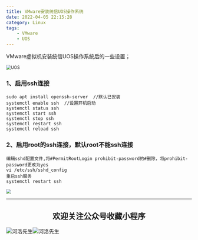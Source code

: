 ```yaml
---
title: VMware安装统信UOS操作系统
date: 2022-04-05 22:15:28
category: Linux
tags: 
    - VMware
    - UOS
---
```


VMware虚拟机安装统信UOS操作系统后的一些设置；

<img src="https://s2.loli.net/2022/06/06/ahxdVYX52FOMpsB.jpg" alt="UOS" style="zoom:80%;" />

### 1、启用ssh连接

```
sudo apt install openssh-server  //默认已安装
systemctl enable ssh  //设置开机启动
systemctl status ssh
systemctl start ssh
systemctl stop ssh
systemctl restart ssh
systemctl reload ssh
```

### 2、启用root的ssh连接，默认root不能ssh连接

```
编辑sshd配置文件,将#PermitRootLogin prohibit-password的#删除，将prohibit-password更改为yes
vi /etc/ssh/sshd_config
重启ssh服务
systemctl restart ssh
```



<img src="https://s2.loli.net/2022/06/24/cxZCrmoFPD5JSuv.gif" style="zoom:80%;" />

---

## <center>欢迎关注公众号收藏小程序</center>

![河洛先生](https://s2.loli.net/2022/06/23/bYdtKDC2U5J7iWr.jpg)![河洛先生](https://s2.loli.net/2022/06/23/PlUgz5KSHm7OBke.jpg)
